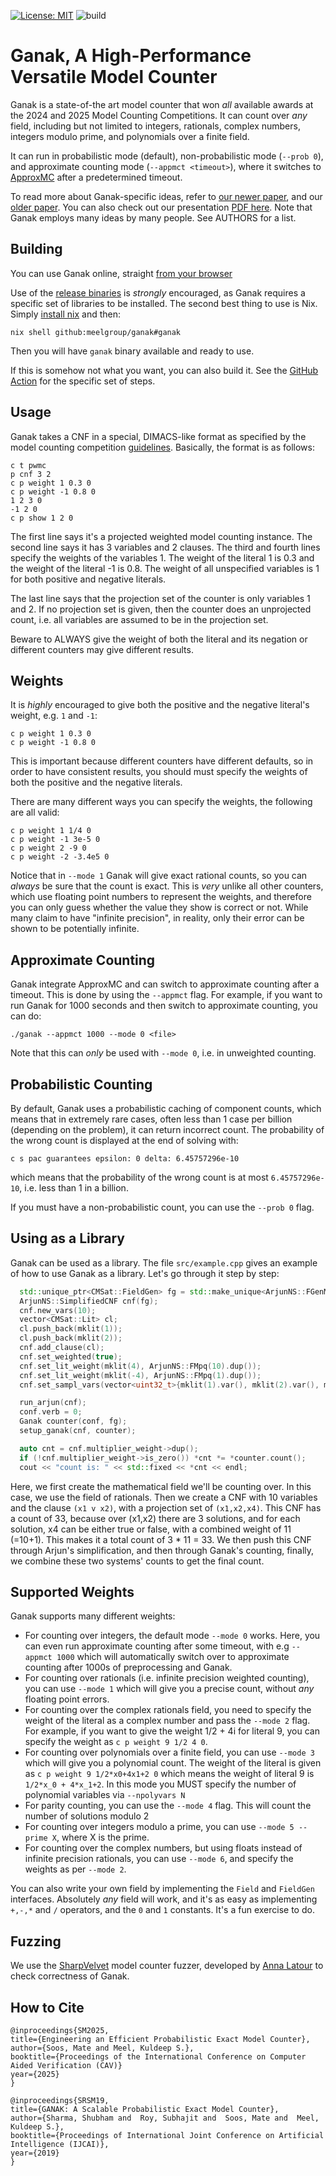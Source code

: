 [![License: MIT](https://img.shields.io/badge/License-MIT-yellow.svg)](https://opensource.org/licenses/MIT)
![build](https://github.com/meelgroup/ganak/workflows/build/badge.svg)

# Ganak, A High-Performance Versatile Model Counter
Ganak is a state-of-the art model counter that won _all_
available awards at the 2024 and 2025 Model Counting Competitions. It can count over _any_
field, including but not limited to integers, rationals, complex numbers,
integers modulo prime, and polynomials over a finite field.

It can run in probabilistic mode (default), non-probabilistic mode (`--prob 0`),
and approximate counting mode (`--appmct <timeout>`), where it switches to
[ApproxMC](https://github.com/meelgroup/approxmc/) after a predetermined timeout.

To read more about Ganak-specific ideas, refer to [our newer
paper](https://www.msoos.org/wordpress/wp-content/uploads/2025/05/ganak2.pdf),
and our [older paper](https://www.ijcai.org/proceedings/2019/0163.pdf). You
can also check out our presentation
[PDF here](https://github.com/meelgroup/ganak-presentation/blob/main/ganak2-jul24-cav2025-zagreb.pdf).
Note that Ganak employs many ideas by many people. See AUTHORS for a list.

## Building
You can use Ganak online, straight [from your
browser](https://www.msoos.org/ganak/)

Use of the [release binaries](https://github.com/meelgroup/ganak/releases) is
_strongly_ encouraged, as Ganak requires a specific set of libraries to be
installed. The second best thing to use is Nix. Simply [install
nix](https://nixos.org/download/) and then:
```shell
nix shell github:meelgroup/ganak#ganak
```

Then you will have `ganak` binary available and ready to use.

If this is somehow not what you want, you can also build it. See the [GitHub
Action](https://github.com/meelgroup/ganak/actions/workflows/build.yml) for the
specific set of steps.

## Usage
Ganak takes a CNF in a special, DIMACS-like format as specified by the model
counting competition
[guidelines](https://mccompetition.org/assets/files/mccomp_format_24.pdf).
Basically, the format is as follows:
```plaintext
c t pwmc
p cnf 3 2
c p weight 1 0.3 0
c p weight -1 0.8 0
1 2 3 0
-1 2 0
c p show 1 2 0
```
The first line says it's a projected weighted model counting instance. The
second line says it has 3 variables and 2 clauses. The third and fourth lines
specify the weights of the variables 1. The weight of the literal 1 is 0.3 and
the weight of the literal -1 is 0.8. The weight of all unspecified variables is
1 for both positive and negative literals.

The last line says that the projection set of the counter is only variables 1
and 2. If no projection set is given, then the counter does an unprojected
count, i.e. all variables are assumed to be in the projection set.

Beware to ALWAYS give the weight of both the literal and its negation or
different counters may give different results.

## Weights
It is _highly_ encouraged to give both the positive and the negative literal's
weight, e.g. `1` and `-1`:
```plain
c p weight 1 0.3 0
c p weight -1 0.8 0
```

This is important because different counters have different defaults,
so in order to have consistent results, you should must specify the weights of
both the positive and the negative literals.

There are many different ways you can specify the weights, the following are
all valid:
```plain
c p weight 1 1/4 0
c p weight -1 3e-5 0
c p weight 2 -9 0
c p weight -2 -3.4e5 0
```

Notice that in `--mode 1` Ganak will give exact rational counts, so you can
_always_ be sure that the count is exact. This is _very_ unlike all other
counters, which use floating point numbers to represent the weights, and
therefore you can only guess whether the value they show is correct or not.
While many claim to have "infinite precision", in reality, only their error
can be shown to be potentially infinite.

## Approximate Counting
Ganak integrate ApproxMC and can switch to approximate counting after a timeout.
This is done by using the `--appmct` flag. For example, if you want to run
Ganak for 1000 seconds and then switch to approximate counting, you can do:
```plaintext
./ganak --appmct 1000 --mode 0 <file>
```

Note that this can _only_ be used with `--mode 0`, i.e. in unweighted
counting.

## Probabilistic Counting
By default, Ganak uses a probabilistic caching of component counts, which means
that in extremely rare cases, often less than 1 case per billion (depending on the
problem), it can return incorrect count. The probability of the wrong count is displayed
at the end of solving with:
```plaintext
c s pac guarantees epsilon: 0 delta: 6.45757296e-10
```
which means that the probability of the wrong count is at most
`6.45757296e-10`, i.e. less than 1 in a billion.

If you must have a non-probabilistic count, you can use the `--prob 0` flag.

## Using as a Library
Ganak can be used as a library. The file `src/example.cpp` gives an example of
how to use Ganak as a library. Let's go through it step by step:
```cpp
  std::unique_ptr<CMSat::FieldGen> fg = std::make_unique<ArjunNS::FGenMpq>();
  ArjunNS::SimplifiedCNF cnf(fg);
  cnf.new_vars(10);
  vector<CMSat::Lit> cl;
  cl.push_back(mklit(1));
  cl.push_back(mklit(2));
  cnf.add_clause(cl);
  cnf.set_weighted(true);
  cnf.set_lit_weight(mklit(4), ArjunNS::FMpq(10).dup());
  cnf.set_lit_weight(mklit(-4), ArjunNS::FMpq(1).dup());
  cnf.set_sampl_vars(vector<uint32_t>{mklit(1).var(), mklit(2).var(), mklit(4).var()});

  run_arjun(cnf);
  conf.verb = 0;
  Ganak counter(conf, fg);
  setup_ganak(cnf, counter);

  auto cnt = cnf.multiplier_weight->dup();
  if (!cnf.multiplier_weight->is_zero()) *cnt *= *counter.count();
  cout << "count is: " << std::fixed << *cnt << endl;
```

Here, we first create the mathematical field we'll be counting over. In this
case, we use the field of rationals. Then we create a CNF with 10 variables and
the clause `(x1 v x2)`, with a projection set of `(x1,x2,x4)`. This CNF has a
count of 33, because over (x1,x2) there are 3 solutions, and for each solution,
x4 can be either true or false, with a combined weight of 11 (=10+1). This makes it a
total count of 3 * 11 = 33. We then push this CNF through Arjun's
simplification, and then through Ganak's counting, finally, we combine
these two systems' counts to get the final count.

## Supported Weights
Ganak supports many different weights:
- For counting over integers, the default mode `--mode 0` works. Here, you can
  even run approximate counting after some timeout, with e.g `--appmct 1000`
  which will automatically switch over to approximate counting after 1000s of
  preprocessing and Ganak.
- For counting over rationals (i.e. infinite precision weighted counting), you
  can use `--mode 1` which will give you a precise count, without _any_
  floating point errors.
- For counting over the complex rationals field, you need to specify the weight of the
  literal as a complex number and pass the `--mode 2` flag. For example, if you
  want to give the weight 1/2 + 4i for literal 9, you can specify the weight as
  `c p weight 9 1/2 4 0`.
- For counting over polynomials over a finite field, you can use `--mode 3`
  which will give you a polynomial count. The weight of the literal is given as
  `c p weight 9 1/2*x0+4x1+2 0` which means the weight of literal 9 is
  `1/2*x_0 + 4*x_1+2`. In this mode you MUST specify the number of polynomial
  variables via `--npolyvars N`
- For parity counting, you can use the `--mode 4` flag. This will
  count the number of solutions modulo 2
- For counting over integers modulo a prime, you can use `--mode 5 --prime X`,
  where X is the prime.
- For counting over the complex numbers, but using floats instead of infinite
  precision rationals, you can use `--mode 6`, and specify the weights as
  per `--mode 2`.

You can also write your own field by implementing the `Field` and `FieldGen`
interfaces. Absolutely _any_ field will work, and it's as easy as implementing
`+,-,*` and `/` operators, and the `0` and `1` constants. It's a fun
exercise to do.

## Fuzzing
We use the [SharpVelvet](https://github.com/meelgroup/SharpVelvet) model counter
fuzzer, developed by [Anna Latour](https://scholar.google.com/citations?user=nf5lfegAAAAJ&hl=nl)
to check correctness of Ganak.

## How to Cite
```
@inproceedings{SM2025,
title={Engineering an Efficient Probabilistic Exact Model Counter},
author={Soos, Mate and Meel, Kuldeep S.},
booktitle={Proceedings of the International Conference on Computer Aided Verification (CAV)}
year={2025}
}

@inproceedings{SRSM19,
title={GANAK: A Scalable Probabilistic Exact Model Counter},
author={Sharma, Shubham and  Roy, Subhajit and  Soos, Mate and  Meel, Kuldeep S.},
booktitle={Proceedings of International Joint Conference on Artificial Intelligence (IJCAI)},
year={2019}
}
```
